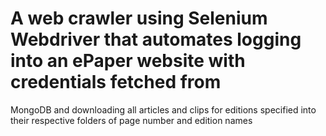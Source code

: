 # A web crawler using Selenium Webdriver that automates logging into an ePaper website with credentials fetched from
MongoDB and downloading all articles and clips for editions specified into their respective folders of page number and edition
names
